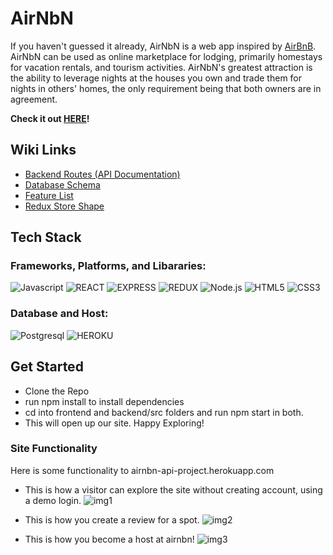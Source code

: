 # AirNbN 

If you haven't guessed it already, AirNbN is a web app inspired by [AirBnB](https://www.airbnb.com/).
AirNbN can be used as online marketplace for lodging, primarily homestays for vacation rentals, and tourism activities.
AirNbN's greatest attraction is the ability to leverage nights at the houses you own and trade them for nights in others' homes, the only requirement being that both owners are in agreement.

**Check it out [HERE](https://airnbn-api-project.herokuapp.com/)!**
## Wiki Links

* [Backend Routes (API Documentation)](https://github.com/Samsuhhh/API-Project/wiki/Backend-Routes---API-Documentation)
* [Database Schema](https://github.com/Samsuhhh/API-Project/wiki/Database-Schema)
* [Feature List](https://github.com/Samsuhhh/API-Project/wiki/Feature-List)
* [Redux Store Shape](https://github.com/Samsuhhh/API-Project/wiki/Redux-State)


## Tech Stack

### Frameworks, Platforms, and Libararies: 

![Javascript](https://img.shields.io/badge/Javascript%20-F7DF1E?style=for-the-badge&logo=Javascript&logoColor=white)
![REACT](https://img.shields.io/badge/REACT%20-61DAFB?style=for-the-badge&logo=REACT&logoColor=white)
![EXPRESS](https://img.shields.io/badge/Express%20-000000?style=for-the-badge&logo=REACT&logoColor=white)
![REDUX](https://img.shields.io/badge/Redux%20-764ABC?style=for-the-badge&logo=Redux&logoColor=white)
![Node.js](https://img.shields.io/badge/Node.Js%20-339933?style=for-the-badge&logo=Node.js&logoColor=white)
![HTML5](https://img.shields.io/badge/HTML5-E34F26?style=for-the-badge&logo=HTML5&logoColor=white)
![CSS3](https://img.shields.io/badge/CSS3-1572B6?style=for-the-badge&logo=CSS3&logoColor=white)

### Database and Host:
![Postgresql](https://img.shields.io/badge/Postgresql-4169E1?style=for-the-badge&logo=postgresql&logoColor=white)
![HEROKU](https://img.shields.io/badge/Heroku-430098?style=for-the-badge&logo=Heroku&logoColor=white)

## Get Started

* Clone the Repo
* run npm install to install dependencies
* cd into frontend and backend/src folders and run npm start in both.
* This will open up our site. Happy Exploring!


### Site Functionality 
Here is some functionality to airnbn-api-project.herokuapp.com 

* This is how a visitor can explore the site without creating account, using a demo login.
![img1](https://i.imgur.com/D4pvduv.gif)

* This is how you create a review for a spot.
![img2](https://i.imgur.com/2Qj4lpf.gif)

* This is how you become a host at airnbn!
![img3](https://i.imgur.com/qecOifr.gif)

